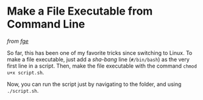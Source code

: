 # Make a File Executable from Command Line

*from [fge](http://stackoverflow.com/a/8779980)*

So far, this has been one of my favorite tricks since switching to Linux. To make a file executable, just add a *sha-bang* line (`#/bin/bash`) as the very first line in a script. Then, make the file executable with the command `chmod u+x script.sh`.

Now, you can run the script just by navigating to the folder, and using `./script.sh`.
